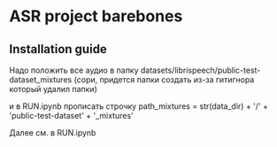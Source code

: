 # ASR project barebones

## Installation guide

Надо положить все аудио в папку datasets/librispeech/public-test-dataset_mixtures (сори, придется папки создать из-за гитигнора который удалил папки)

и в RUN.ipynb прописать строчку
path_mixtures = str(data_dir) + '/' + 'public-test-dataset' + '_mixtures'

Далее см. в RUN.ipynb
